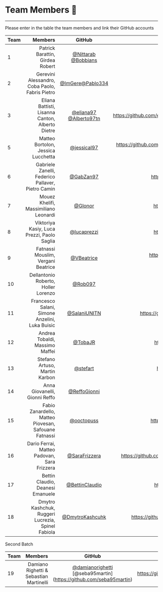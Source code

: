 # Team Members :rocket:

--------------------------------------------------------------------------------

Please enter in the table the team members and link their GitHub accounts

Team |                         Members                   | GitHub | LINK |
:--- | ------------------------------:                   | :----: | :---:|
1    | Patrick Barattin, Girdea Robert                   | [@Nittarab](https://github.com/Nittarab) [@Bobbians](https://github.com/Bobbians) | https://github.com/Nittarab/ing_sw_2 |
2    | Gerevini Alessandro, Coba Paolo, Fabris Pietro    | [@ImGere](https://github.com/ImGere)[@Pablo334](https://github.com/Pablo334) | https://github.com/ImGere/AseFioi2017 |
3    | Eliana Battisti, Lisanna Canton, Alberto Dietre   | [@eliana97](https://github.com/eliana97) [@Alberto97tn](https://github.com/Alberto97tn) | https://github.com/eliana97/ProgettoSoftware2/tree/master/Rails/BillingSystem |
5    | Matteo Bortolon, Jessica Lucchetta                | [@jessical97](https://github.com/jessical97) | https://github.com/jessical97/Ingegneria-del-software-2/tree/master/web-application |
6    | Gabriele Zanelli, Federico Pallaver, Pietro Camin | [@GabZan97](https://github.com/GabZan97) | https://github.com/GabZan97/smart_invoicing |
7    | Mouez Khelifi, Massimiliano Leonardi              | [@Glonor](https://github.com/Glonor) | https://github.com/Glonor/Invoicing-system |
8    | Viktoriya Kasiy, Luca Prezzi, Paolo Saglia        | [@lucaprezzi](https://github.com/lucaprezzi) | https://github.com/lucaprezzi/progetto_sw2 |
9    | Fatnassi Mouslim, Vergani Beatrice | [@VBeatrice](https://github.com/VBeatrice) | https://github.com/VBeatrice/Ing.-Software-2-Assignments/tree/master/invoice_app |
10   | Dellantonio Roberto, Holler Lorenzo               | [@Rob097](https://github.com/Rob097) | https://github.com/Rob097/billing | 
11   | Francesco Salani, Simone Anzelini, Luka Buisic    | [@SalaniUNITN](https://github.com/SalaniUNITN) | https://github.com/SalaniUNITN/SAB-INGEGNERIASW2 |
12   | Andrea Tobaldi, Massimo Maffei                    | [@TobaJR](https://github.com/TobaJR) | https://github.com/TobaJR/Ingegneria_sw2 | 
13   | Stefano Artuso, Martin Karbon                     | [@stefart](https://github.com/stefart) | https://github.com/stefart/Billing-System |
14   | Anna Giovanelli, Gionni Reffo                     | [@ReffoGionni](https://github.com/ReffoGionni) | https://github.com/ReffoGionni/invoice |
15   | Fabio Zanardello, Matteo Piovesan, Safouane Fatnassi| [@ooctopuss](https://github.com/ooctopuss) | https://github.com/ooctopuss/Ing-Software-2 |
16   | Dario Ferrai, Matteo Padovan, Sara Frizzera       | [@SaraFrizzera](https://github.com/SaraFrizzera) |  https://github.com/SaraFrizzera/ase2017/tree/Dev/Team%2016/project | 
17   | Bettin Claudio, Deanesi Emanuele                  | [@BettinClaudio](https://github.com/BettinClaudio/) |  https://github.com/BettinClaudio/Rails-App | 
18   | Dmytro Kashchuk, Ruggeri Lucrezia, Spinel Fabiola | [@DmytroKashcuhk](https://github.com/DmytroKashchuk)  | https://github.com/DmytroKashchuk/Bill/tree/master/BillSystem |

Second Batch

Team |                         Members                   | GitHub | LINK |
:--- | ------------------------------:                   | :----: | :---:|
19   | Damiano Righetti & Sebastian Martinelli |[@damianorighetti](https://github.com/damianorighetti) [@seba95martin] (https://github.com/seba95martin) | https://github.com/damianorighetti/ase_TJ |
